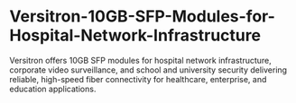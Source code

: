 # Versitron-10GB-SFP-Modules-for-Hospital-Network-Infrastructure
Versitron offers 10GB SFP modules for hospital network infrastructure, corporate video surveillance, and school and university security delivering reliable, high-speed fiber connectivity for healthcare, enterprise, and education applications.
